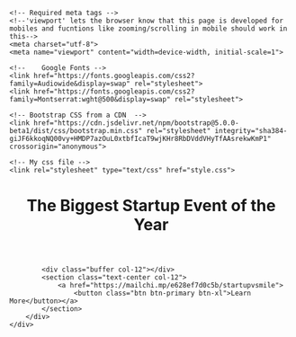 <!DOCTYPE html>
<html>

<head>
	<title>Startup Page</title>

	<!-- Required meta tags -->
	<!--'viewport' lets the browser know that this page is developed for mobiles and fucntions like zooming/scrolling in mobile should work in this-->
    <meta charset="utf-8">			
    <meta name="viewport" content="width=device-width, initial-scale=1">

	<!-- 	Google Fonts -->
	<link href="https://fonts.googleapis.com/css2?family=Audiowide&display=swap" rel="stylesheet">
	<link href="https://fonts.googleapis.com/css2?family=Montserrat:wght@500&display=swap" rel="stylesheet">

	<!-- Bootstrap CSS from a CDN  -->
	<link href="https://cdn.jsdelivr.net/npm/bootstrap@5.0.0-beta1/dist/css/bootstrap.min.css" rel="stylesheet" integrity="sha384-giJF6kkoqNQ00vy+HMDP7azOuL0xtbfIcaT9wjKHr8RbDVddVHyTfAAsrekwKmP1" crossorigin="anonymous">

	<!-- My css file -->
	<link rel="stylesheet" type="text/css" href="style.css">
</head>

<body>
	<div class="container d-flex align-items-center h-100">		<!--Enabling flex box-->   <!-- 'h-100' extends the container to the entire page(body)-->
		<div class="row">
			<header class="text-center col-12">
				<h1 class="text-uppercase">The Biggest Startup Event of the Year</h1>
			</header>

			<div class="buffer col-12"></div>
			<section class="text-center col-12">
				<a href="https://mailchi.mp/e628ef7d0c5b/startupvsmile">
					<button class="btn btn-primary btn-xl">Learn More</button></a>
			</section>
		</div>
	</div>
		
</body>
</html>
